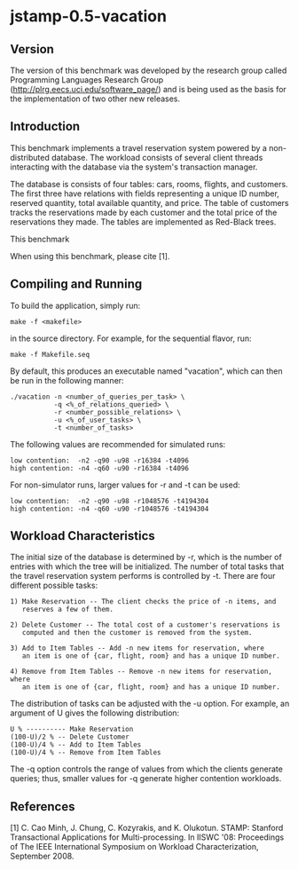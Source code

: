 # jstamp-0.5-vacation

Version
-------
The version of this benchmark was developed by the research group called Programming Languages Research Group (http://plrg.eecs.uci.edu/software_page/) and is being used as the basis for the implementation of two other new releases.


Introduction
------------

This benchmark implements a travel reservation system powered by a
non-distributed database. The workload consists of several client threads
interacting with the database via the system's transaction manager.

The database is consists of four tables: cars, rooms, flights, and customers.
The first three have relations with fields representing a unique ID number,
reserved quantity, total available quantity, and price. The table of customers
tracks the reservations made by each customer and the total price of the
reservations they made. The tables are implemented as Red-Black trees.

This benchmark

When using this benchmark, please cite [1].


Compiling and Running
---------------------

To build the application, simply run:

    make -f <makefile>

in the source directory. For example, for the sequential flavor, run:

    make -f Makefile.seq

By default, this produces an executable named "vacation", which can then be
run in the following manner:

    ./vacation -n <number_of_queries_per_task> \
               -q <%_of_relations_queried> \
               -r <number_possible_relations> \
               -u <%_of_user_tasks> \
               -t <number_of_tasks>

The following values are recommended for simulated runs:

    low contention:  -n2 -q90 -u98 -r16384 -t4096
    high contention: -n4 -q60 -u90 -r16384 -t4096

For non-simulator runs, larger values for -r and -t can be used:

    low contention:  -n2 -q90 -u98 -r1048576 -t4194304
    high contention: -n4 -q60 -u90 -r1048576 -t4194304


Workload Characteristics
------------------------

The initial size of the database is determined by -r, which is the number of
entries with which the tree will be initialized. The number of total tasks that
the travel reservation system performs is controlled by -t. There are four
different possible tasks:

    1) Make Reservation -- The client checks the price of -n items, and
       reserves a few of them.

    2) Delete Customer -- The total cost of a customer's reservations is
       computed and then the customer is removed from the system.

    3) Add to Item Tables -- Add -n new items for reservation, where
       an item is one of {car, flight, room} and has a unique ID number.

    4) Remove from Item Tables -- Remove -n new items for reservation, where
       an item is one of {car, flight, room} and has a unique ID number.

The distribution of tasks can be adjusted with the -u option. For example,
an argument of U gives the following distribution:

    U % ---------- Make Reservation
    (100-U)/2 % -- Delete Customer
    (100-U)/4 % -- Add to Item Tables
    (100-U)/4 % -- Remove from Item Tables

The -q option controls the range of values from which the clients generate
queries; thus, smaller values for -q generate higher contention workloads.


References
----------

[1] C. Cao Minh, J. Chung, C. Kozyrakis, and K. Olukotun. STAMP: Stanford 
    Transactional Applications for Multi-processing. In IISWC '08: Proceedings
    of The IEEE International Symposium on Workload Characterization,
    September 2008. 
